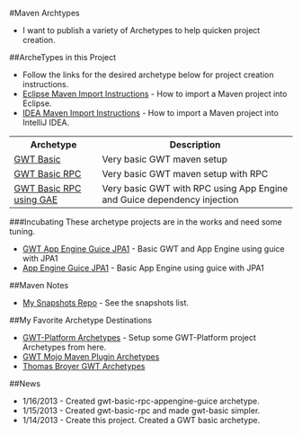 #Maven Archtypes
* I want to publish a variety of Archetypes to help quicken project creation.

##ArcheTypes in this Project
* Follow the links for the desired archetype below for project creation instructions.
* [Eclipse Maven Import Instructions](http://c.gwt-examples.com/home/maven/ide-import/eclipse) - How to import a Maven project into Eclipse.
* [IDEA Maven Import Instructions](http://c.gwt-examples.com/home/maven/ide-import/intellij-idea) - How to import a Maven project into IntelliJ IDEA.

<table>
	<tr>
		<th>Archetype</th>
		<th>Description</th>
	</tr>
	<tr>
		<td><a href="https://github.com/branflake2267/Archetypes/tree/master/archetypes/gwt-basic">GWT Basic</a></td>
		<td>Very basic GWT maven setup</td>
	</tr>
	<tr>
		<td><a href="https://github.com/branflake2267/Archetypes/tree/master/archetypes/gwt-basic-rpc">GWT Basic RPC</a></td>
		<td>Very basic GWT maven setup with RPC</td>
	</tr>
	<tr>
		<td><a href="https://github.com/branflake2267/Archetypes/tree/master/archetypes/gwt-basic-rpc-appengine-guice">GWT Basic RPC using GAE</a></td>
		<td>Very basic GWT with RPC using App Engine and Guice dependency injection</td>
	</tr>
</table>

###Incubating
These archetype projects are in the works and need some tuning. 

* [GWT App Engine Guice JPA1](https://github.com/branflake2267/Archetypes/tree/master/archetypes/gwt-appengine-guice-jpa1) - Basic GWT and App Engine using guice with JPA1
* [App Engine Guice JPA1](https://github.com/branflake2267/Archetypes/tree/master/archetypes/appengine-guice-jpa1) - Basic App Engine using guice with JPA1


##Maven Notes
* [My Snapshots Repo](https://oss.sonatype.org/content/repositories/snapshots/com/github/branflake2267/archetypes/) - See the snapshots list.


##My Favorite Archetype Destinations
* [GWT-Platform Archetypes](https://github.com/ArcBees/ArcBees-tools/tree/master/archetypes) - Setup some GWT-Platform project Archetypes from here.
* [GWT Mojo Maven Plugin Archetypes](http://mojo.codehaus.org/gwt-maven-plugin/user-guide/archetype.html)
* [Thomas Broyer GWT Archetypes](https://github.com/tbroyer/gwt-maven-archetypes)

##News
* 1/16/2013 - Created gwt-basic-rpc-appengine-guice archetype.
* 1/15/2013 - Created gwt-basic-rpc and made gwt-basic simpler. 
* 1/14/2013 - Create this project. Created a GWT basic archetype. 
